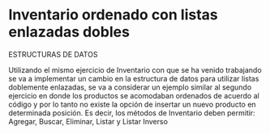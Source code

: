 # Inventario ordenado con listas enlazadas dobles
ESTRUCTURAS DE DATOS

Utilizando el mismo ejercicio de Inventario con que se ha venido trabajando se va a implementar un cambio en la estructura de datos para utilizar listas doblemente enlazadas, se va a considerar un ejemplo similar al segundo ejercicio en donde los productos se acomodaban ordenados de acuerdo al código y por lo tanto no existe la opción de insertar un nuevo producto en determinada posición.
Es decir, los métodos de Inventario deben permitir:
Agregar, Buscar, Eliminar,  Listar y Listar Inverso 

